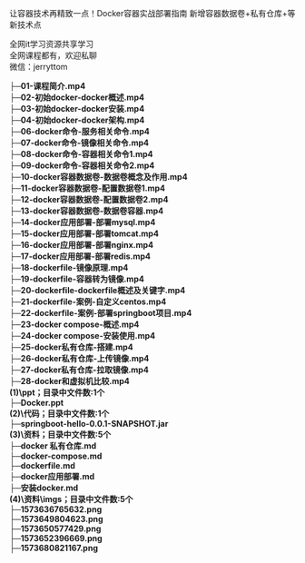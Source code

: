 让容器技术再精致一点！Docker容器实战部署指南 新增容器数据卷+私有仓库+等新技术点

全网it学习资源共享学习<br>全网课程都有，欢迎私聊<br>微信：jerryttom<br>

<strong>├─01-课程简介.mp4</strong><br> <strong>├─02-初始docker-docker概述.mp4</strong><br> <strong>├─03-初始docker-docker安装.mp4</strong><br> <strong>├─04-初始docker-docker架构.mp4</strong><br> <strong>├─06-docker命令-服务相关命令.mp4</strong><br> <strong>├─07-docker命令-镜像相关命令.mp4</strong><br> <strong>├─08-docker命令-容器相关命令1.mp4</strong><br> <strong>├─09-docker命令-容器相关命令2.mp4</strong><br> <strong>├─10-docker容器数据卷-数据卷概念及作用.mp4</strong><br> <strong>├─11-docker容器数据卷-配置数据卷1.mp4</strong><br> <strong>├─12-docker容器数据卷-配置数据卷2.mp4</strong><br> <strong>├─13-docker容器数据卷-数据卷容器.mp4</strong><br> <strong>├─14-docker应用部署-部署mysql.mp4</strong><br> <strong>├─15-docker应用部署-部署tomcat.mp4</strong><br> <strong>├─16-docker应用部署-部署nginx.mp4</strong><br> <strong>├─17-docker应用部署-部署redis.mp4</strong><br> <strong>├─18-dockerfile-镜像原理.mp4</strong><br> <strong>├─19-dockerfile-容器转为镜像.mp4</strong><br> <strong>├─20-dockerfile-dockerfile概述及关键字.mp4</strong><br> <strong>├─21-dockerfile-案例-自定义centos.mp4</strong><br> <strong>├─22-dockerfile-案例-部署springboot项目.mp4</strong><br> <strong>├─23-docker compose-概述.mp4</strong><br> <strong>├─24-docker compose-安装使用.mp4</strong><br> <strong>├─25-docker私有仓库-搭建.mp4</strong><br> <strong>├─26-docker私有仓库-上传镜像.mp4</strong><br> <strong>├─27-docker私有仓库-拉取镜像.mp4</strong><br> <strong>├─28-docker和虚拟机比较.mp4</strong><br> <strong>(1)\ppt；目录中文件数:1个</strong><br> <strong>├─Docker.ppt</strong><br> <strong>(2)\代码；目录中文件数:1个</strong><br> <strong>├─springboot-hello-0.0.1-SNAPSHOT.jar</strong><br> <strong>(3)\资料；目录中文件数:5个</strong><br> <strong>├─docker 私有仓库.md</strong><br> <strong>├─docker-compose.md</strong><br> <strong>├─dockerfile.md</strong><br> <strong>├─docker应用部署.md</strong><br> <strong>├─安装docker.md</strong><br> <strong>(4)\资料\imgs；目录中文件数:5个</strong><br> <strong>├─1573636765632.png</strong><br> <strong>├─1573649804623.png</strong><br> <strong>├─1573650577429.png</strong><br> <strong>├─1573652396669.png</strong><br> <strong>├─1573680821167.png</strong>